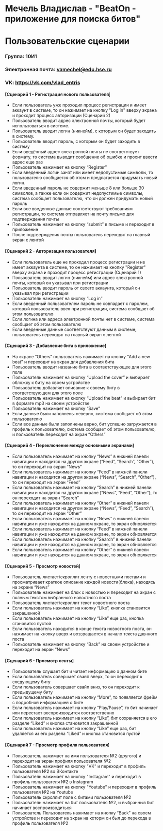 Мечель Владислав - "BeatOn - приложение для поиска битов"
=========================================================
Пользовательские сценарии
=========================================================
### Группа: 10И1
### Электронная почта: vamechel@edu.hse.ru
### VK: https://vk.com/vlad_entris

#### [Сценарий 1 - Регистрация нового пользователя]
* Если пользователь уже проходил процесс регистрации и имеет аккаунт в системе, то он нажимает на кнопку "Log in" вверху экрана и проходит процесс авторизации (Сценарий 2)
* Пользователь вводит адрес электронной почты, который будет использоваться в системе.
* Пользователь вводит логин (никнейм), с которым он будет заходить в систему.
* Пользователь вводит пароль, с которым он будет заходить в систему
* Если введённый адрес электронной почты не соответствует формату, то система выводит сообщение об ошибке и просит ввести адрес еще раз
* Пользователь нажимает на кнопку “Register”
* Если введенный логин занят или имеет недопустимые символы, то пользователю сообщается об этом и предлагается придумать новый логин.
* Если введенный пароль не содержит меньше 8 или больше 30 символов, а также если он содержит недопустимые символы, система сообщает пользователю, что он должен придумать новый пароль
* Если все введенные данные соответствуют требованиям регистрации, то система отправляет на почту письмо для подтверждения почты
* Пользователь нажимает на кнопку “submit” в письме и переходит в приложение
* После подтверждения почты пользователь переходит на главный экран с лентой

#### [Сценарий 2 - Авторизация пользователя]
* Если пользователь еще не проходил процесс регистрации и не имеет аккаунта в системе, то он нажимает на кнопку "Register" вверху экрана и проходит процесс регистрации (Сценарий 1)
* Пользователь вводит логин (никнейм) или адрес электронной почты, который он указывал при регистрации
* Пользователь вводит пароль от своего аккаунта, который он указывал при регистрации 
* Пользователь нажимает на кнопку “Log in”
* Если введенный пользователем пароль не совпадает с паролем, который пользователь ввел при регистрации, система сообщает об этом пользователю
* Если логина или адреса электронной почты нет в системе, система сообщает об этом пользователю
* Если введенные данные соответствуют данным в системе, пользователь переходит на главный экран с лентой


#### [Сценарий 3 - Добавление бита в приложение]
* На экране “Others” пользователь нажимает на кнопку “Add a new beat” и переходит на экран для добавления бита
* Пользователь вводит название бита в соответствующее для этого поле
* Пользователь нажимает на кнопку “Upload the cover” и выбирает обложку к биту на своем устройстве
* Пользователь добавляет описание к своему биту в соответствующем для этого поле
* Пользователь нажимает на кнопку “Upload the beat” и выбирает бит в формате mp3 на своем устройстве
* Пользователь нажимает на кнопку “Save”
* Если данные были заполнены неверно, система сообщает об этом пользователю
* Если все данные были заполнены верно, бит успешно загружается в профиль к пользователю, система сообщает об этом пользователю, и пользователь переходит на экран “Others”


#### [Сценарий 4 - Переключение между основными экранами]
* Если пользователь нажимает на кнопку “News” в нижней панели навигации и находится на другом экране (“Feed”, “Search”, “Other”), то он переходит на экран “News”
* Если пользователь нажимает на кнопку “Feed” в нижней панели навигации и находится на другом экране (“News”, “Search”, “Other”), то он переходит на экран “Feed”
* Если пользователь нажимает на кнопку “Search” в нижней панели навигации и находится на другом экране (“News”, “Feed”, “Other”), то он переходит на экран “Search”
* Если пользователь нажимает на кнопку “Other” в нижней панели навигации и находится на другом экране (“News”, “Feed”, “Search”), то он переходит на экран “Other”
* Если пользователь нажимает на кнопку “News” в нижней панели навигации и уже находится на данном экране, то экран обновляется
* Если пользователь нажимает на кнопку “Feed” в нижней панели навигации и уже находится на данном экране, то экран обновляется
* Если пользователь нажимает на кнопку “Search” в нижней панели навигации и уже находится на данном экране, то экран обновляется
* Если пользователь нажимает на кнопку “Other” в нижней панели навигации и уже находится на данном экране, то экран обновляется

#### [Сценарий 5 - Просмотр новостей]
* Пользователь листает/скроллит ленту с новостными постами и просматривает краткое описание каждой новости(блока), находясь на экране “News”
* Пользователь нажимает на блок с новостью и переходит на экран с полным текстом выбранного новостного поста
* Пользователь листает/скроллит текст новостного поста
* Если пользователь нажимает на кнопку “Like”, кнопка становится закрашенной
* Если пользователь нажимает на кнопку “Like” еще раз, кнопка становится пустой
* Если пользователь находится в конце текста новостного поста, он нажимает на кнопку вверх и возвращается в начало текста давнного поста
* Пользователь нажимает на кнопку “Back” на своем устройстве и переходит на экран “News”

#### [Сценарий 6 - Просмотр ленты]
* Пользователь слушает бит и читает информацию о данном бите
* Если пользователь совершает свайп вверх, то он переходит к следующему биту  
* Если пользователь совершает свайп вниз, то он переходит к предыдущему биту  
* Если пользователь нажимает на кнопку “More”, то появляется фрейм с подробной информацией о бите
* Если пользователь нажимает на кнопку “Play/Pause”, то бит начинает или перестает воспроизводится соответственно
* Если пользователь нажимает на кнопку “Like”, бит сохраняется в его разделе “Liked” и кнопка становится закрашенной
* Если пользователь нажимает на кнопку “Like” еще раз, бит удаляется из его раздела “Liked” и кнопка становится пустой

#### [Сценарий 7 - Просмотр профиля пользователя]
* Пользователь нажимает на имя пользователя №2 (другого) и переходит на экран профиля пользователя №2
* Пользователь нажимает на кнопку "VK" и переходит в профиль пользователя №2 во ВКонтакте
* Пользователь нажимает на кнопку "Instagram" и переходит в профиль пользователя №2 в Instagram
* Пользователь нажимает на кнопку "Youtube" и переходит в профиль пользователя №2 на Youtube
* Пользователь скроллит поле с битами пользователя №2
* Пользователь нажимает на бит пользователя №2, и выбранный бит начинает воспроизводиться
* Пользователь Пользователь нажимает на кнопку “Back” на своем устройстве и переходит на экран на которм он был до перехода в профиль пользователя №2
